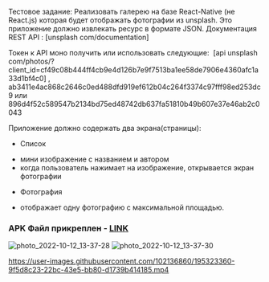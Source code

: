 Тестовое задание:
Реализовать галерею на базе React-Native (не React.js) которая будет отображать фотографии из unsplash. Это приложение должно извлекать ресурс в формате JSON.
Документация REST API :
[unsplash com/documentation]

Токен к API моно получить или использовать следующие:  [api unsplash com/photos/?client_id=cf49c08b444ff4cb9e4d126b7e9f7513ba1ee58de7906e4360afc1a33d1bf4c0] , ab3411e4ac868c2646c0ed488dfd919ef612b04c264f3374c97fff98ed253dc9 или 896d4f52c589547b2134bd75ed48742db637fa51810b49b607e37e46ab2c0043

Приложение должно содержать два экрана(страницы):
* Список
- мини изображение с названием и автором
- когда пользователь нажимает на изображение, открывается экран фотографии 
* Фотография
- отображает одну фотографию с максимальной площадью.

### APK Файл прикреплен - [LINK](https://github.com/Lentyaeev/react_native-gallery/blob/main/app-release.apk)

![photo_2022-10-12_13-37-28](https://user-images.githubusercontent.com/102136860/195323329-59f120e1-f619-4bf4-810a-8dcbdec90fb0.jpg)
![photo_2022-10-12_13-37-30](https://user-images.githubusercontent.com/102136860/195323331-7403238f-06c0-4535-9883-c1161eb7e5a2.jpg)


https://user-images.githubusercontent.com/102136860/195323360-9f5d8c23-22bc-43e5-bb80-d1739b414185.mp4


